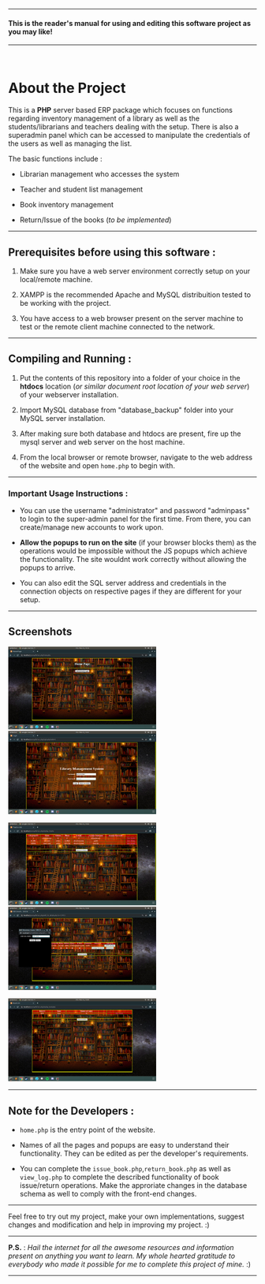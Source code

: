 
---

#### This is the reader's manual for using and editing this software project as you may like!

---  

<br/>

# About the Project  

This is a **PHP** server based ERP package which focuses on functions regarding inventory management of a library as well as the students/librarians and teachers dealing with the setup. There is also a superadmin panel which can be accessed to manipulate the credentials of the users as well as managing the list.

The basic functions include :
- Librarian management who accesses the system
  
- Teacher and student list management
  
- Book inventory management
  
- Return/Issue of the books (*to be implemented*)


---

## Prerequisites before using this software :

1. Make sure you have a web server environment correctly setup on your local/remote machine.  
   
2. XAMPP is the recommended Apache and MySQL distribuition tested to be working with the project.  
   
3. You have access to a web browser present on the server machine to test or the remote client machine connected to the network.
   
   

---

## Compiling and Running :

1. Put the contents of this repository into a folder of your choice in the **htdocs** location (*or similar document root location of your web server*) of your webserver installation.
     
2. Import MySQL database from "database_backup" folder into your MySQL server installation.
     
3. After making sure both database and htdocs are present, fire up the mysql server and web server on the host machine.
     
4.  From the local browser or remote browser, navigate to the web address of the website and open `home.php` to begin with.

---

### Important Usage Instructions : 

- You can use the username "administrator" and password "adminpass" to login to the super-admin panel for the first time.
From there, you can create/manage new accounts to work upon.

- **Allow the popups to run on the site** (if your browser blocks them) as the operations would be impossible without the JS popups which achieve the functionality. The site wouldnt work correctly without allowing the popups to arrive.

- You can also edit the SQL server address and credentials in the connection objects on respective pages if they are different for your setup.

---

## Screenshots

<p float="left">
   <img src="https://github.com/sunnysoni97/sunnysoni97.github.io/blob/master/static/skills_applied/portfolio_screencaps/libman_screencaps/cap1.png?raw=true" alt="libman php screenshot 1" width=300px />
    &emsp;
   <img src="https://github.com/sunnysoni97/sunnysoni97.github.io/blob/master/static/skills_applied/portfolio_screencaps/libman_screencaps/cap2.png?raw=true" alt="libman php screenshot 2" width=300px />
</p>
<p float="left">

   <img src="https://github.com/sunnysoni97/sunnysoni97.github.io/blob/master/static/skills_applied/portfolio_screencaps/libman_screencaps/cap3.png?raw=true" alt="libman php screenshot 3" width=300px />
    &emsp;
   <img src="https://github.com/sunnysoni97/sunnysoni97.github.io/blob/master/static/skills_applied/portfolio_screencaps/libman_screencaps/cap4.png?raw=true" alt="libman php screenshot 4" width=300px />

</p>
   
   <img src="https://github.com/sunnysoni97/sunnysoni97.github.io/blob/master/static/skills_applied/portfolio_screencaps/libman_screencaps/cap5.png?raw=true" alt="libman php screenshot 5" width=300px />


---

## Note for the Developers : 

- `home.php` is the entry point of the website.

- Names of all the pages and popups are easy to understand their functionality. They can be edited as per the developer's requirements.

- You can complete the `issue_book.php`,`return_book.php` as well as `view_log.php` to complete the described functionality of book issue/return operations. Make the approriate changes in the database schema as well to comply with the front-end changes.
  
---

Feel free to try out my project, make your own implementations, suggest changes and modification and help in improving my project. :)

---

**P.S.** : *Hail the internet for all the awesome resources and information present on anything you want to learn. My whole hearted gratitude to everybody who made it possible for me to complete this project of mine.* :)

---
